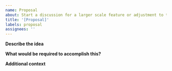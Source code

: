 ```yaml
---
name: Proposal
about: Start a discussion for a larger scale feature or adjustment to the project
title: '[Proposal]'
labels: proposal
assignees: ''
---
```


**Describe the idea**

**What would be required to accomplish this?**

**Additional context**
